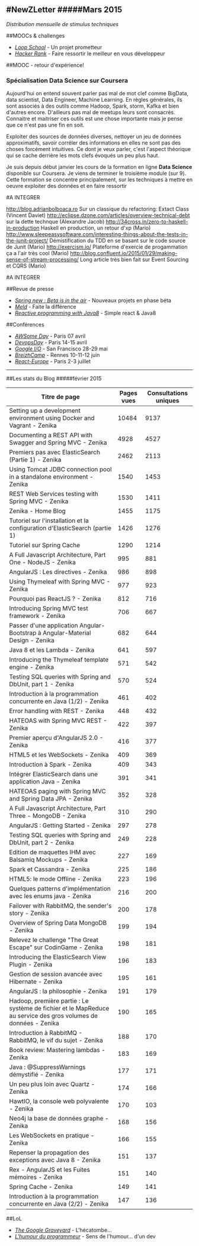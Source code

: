 #NewZLetter 
#####Mars 2015
---

*Distribution mensuelle de stimulus techniques* 

##MOOCs & challenges

  * [*Loop School*](http://school.looprecur.com/) - Un projet prometteur       
  * [*Hacker Rank*](https://www.hackerrank.com/) - Faire ressortir le meilleur en vous développeur  
   
##MOOC - retour d'expérience!  

### Spécialisation Data Science  sur Coursera

Aujourd'hui on entend souvent parler pas mal de mot clef comme BigData, data scientist, Data Engineer, Machine Learning.
En règles générales, ils sont associés à des outils comme Hadoop, Spark, storm, Kafka et bien d'autres encore. D'ailleurs pas mal de meetups leurs sont consacrés. Connaitre et maitriser ces outils est une chose importante mais je pense que ce n'est pas une fin en soit.

Exploiter des sources de données diverses, nettoyer un jeu de données approximatifs, savoir corréler des informations en elles ne sont pas des choses forcément intuitives. 
Ce dont je veux parler, c'est l'aspect théorique qui se cache derrière les mots clefs évoqués un peu plus haut.

Je suis depuis début janvier les cours de la formation en ligne **Data Science** disponible sur Coursera. Je viens de terminer le troisième module (sur 9). Cette formation se concentre principalement, sur les techniques à mettre en oeuvre exploiter des données et en faire ressortir 




#A INTEGRER 

http://blog.adrianbolboaca.ro Sur un classique du refactoring: Extact Class (Vincent Daviet)
http://eclipse.dzone.com/articles/overview-technical-debt sur la dette technque (Alexandre Jacob)
http://34cross.in/zero-to-haskell-in-production Haskell en production, un retour d'xp (Mario) 
http://www.sleepeasysoftware.com/interesting-things-about-the-tests-in-the-junit-project/ Démistification du TDD en se basant sur le code source de Junit (Mario)
http://exercism.io/ Plateforme d'exercie de progammation ça a l'air très cool (Mario)
http://blog.confluent.io/2015/01/29/making-sense-of-stream-processing/ Long article très bien fait sur Event Sourcing et CQRS (Mario)

#A INTEGRER 


##Revue de presse

 * [*Spring new : Beta is in the air*](http://www.dzone.com/links/r/spring_news_beta_is_in_the_air.html) - Nouveaux projets en phase béta  
 * [*Meld*](http://meldmerge.org/) - Faite la différence
 * [*Reactive programming with Java8*](https://medium.com/@johnmcclean/reactive-programming-with-java-8-and-simple-react-the-tutorial-3634f512eeb1) - Simple react & Java8 
  

 
##Conférences

 * [*AWSome Day*](https://aws.amazon.com/fr/AWSome-Days/avril-2015/) - Paris 07 avril
 * [*DevopsDay*](http://www.devopsdays.org/events/2015-paris/) - Paris 14-15 avril
 * [*Google I/O*](https://events.google.com/io2015/) - San Francisco 28-29 mai 
 * [*BreizhCamp*](http://www.breizhcamp.org/) - Rennes 10-11-12 juin
 * [*React-Europe*](http://www.react-europe.org/) - Paris 2-3 juillet  
 

--- 
 
##Les stats du Blog
#####février 2015

Titre de page |	Pages vues	| Consultations uniques
--------------|-------------|--------------------
Setting up a development environment using Docker and Vagrant - Zenika	|10484|	9137|
Documenting a REST API with Swagger and Spring MVC - Zenika	|4928|	4527|
Premiers pas avec ElasticSearch (Partie 1) - Zenika	|2462|	2113|
Using Tomcat JDBC connection pool in a standalone environment - Zenika	|1540	|1453|
REST Web Services testing with Spring MVC - Zenika	|1530	|1411|
Zenika - Home Blog|	1455|	1175|
Tutoriel sur l'installation et la configuration d'ElasticSearch (partie 1)|	1426|	1276|
Tutoriel sur Spring Cache|	1290	|1214|
A Full Javascript Architecture, Part One - NodeJS - Zenika|	995|	881|
AngularJS : Les directives - Zenika	|986	|898|
Using Thymeleaf with Spring MVC - Zenika|	977	|923|
Pourquoi pas ReactJS ? - Zenika|	812|	716|
Introducing Spring MVC test framework - Zenika|	706	|667|
Passer d'une application Angular-Bootstrap à Angular-Material Design - Zenika|	682|	644|
Java 8 et les Lambda - Zenika	|641	|597|
Introducing the Thymeleaf template engine - Zenika|	571|	542|
Testing SQL queries with Spring and DbUnit, part 1 - Zenika|	570|	524|
Introduction à la programmation concurrente en Java (1/2) - Zenika|	461|	402|
Error handling with REST - Zenika	|448|	432|
HATEOAS with Spring MVC REST - Zenika|	422|	397|
Premier aperçu d'AngularJS 2.0 - Zenika|	416|	377|
HTML5 et les WebSockets - Zenika	|409|	369|
Introduction à Spark - Zenika	|409	|343|
Intégrer ElasticSearch dans une application Java - Zenika|	391	|341|
HATEOAS paging with Spring MVC and Spring Data JPA - Zenika|	352|	328|
A Full Javascript Architecture, Part Three - MongoDB - Zenika|	310	|290|
AngularJS : Getting Started - Zenika	|297	|278|
Testing SQL queries with Spring and DbUnit, part 2 - Zenika	|249|	228|
Edition de maquettes IHM avec Balsamiq Mockups - Zenika|	227	|169|
Spark et Cassandra - Zenika	|225|	186|
HTML5: le mode Offline - Zenika	|223	|196|
Quelques patterns d'implémentation avec les enums java - Zenika|	216|	200|
Failover with RabbitMQ, the sender's story - Zenika	|200	|178|
Overview of Spring Data MongoDB - Zenika|	199	|194|
Relevez le challenge "The Great Escape" sur CodinGame - Zenika	|198|	181|
Introducing the ElasticSearch View Plugin - Zenika|	196|	183|
Gestion de session avancée avec Hibernate - Zenika	|195|	161|
AngularJS : la philosophie - Zenika|	191|	179|
Hadoop, première partie : Le système de fichier et le MapReduce au service des gros volumes de données - Zenika	|190|	165|
Introduction à RabbitMQ - RabbitMQ, le vif du sujet - Zenika|	188	|170|
Book review: Mastering lambdas - Zenika	|183|	169|
Java : @SuppressWarnings démystifié - Zenika	|177	|171|
Un peu plus loin avec Quartz - Zenika|	174	|166|
HawtIO, la console web polyvalente - Zenika	|170|	103|
Neo4j la base de données graphe - Zenika	|168	|156|
Les WebSockets en pratique - Zenika	|166|	155|
Repenser la propagation des exceptions avec Java 8 - Zenika	|151|	137|
Rex - AngularJS et les Fuites mémoires - Zenika	|151|	140|
Spring Cache - Zenika	|149|	141|
Introduction à la programmation concurrente en Java (2/2) - Zenika	|147|	136|


##LoL

 * [*The Google Graveyard*](http://www.wordstream.com/articles/retired-google-projects) - L'hécatombe...
 * [*L'humour du programmeur*](http://www.buzzfeed.com/lukelewis/28-things-only-developers-will-find-funny#.pmvAgZXe3r) - Sens de l'humour... d'un dev
 

 
